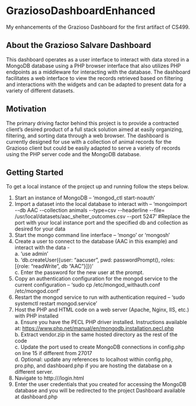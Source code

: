 # GraziosoDashboardEnhanced
My enhancements of the Grazioso Dashboard for the first artifact of CS499.

## About the Grazioso Salvare Dashboard
This dashboard operates as a user interface to interact with data stored in a MongoDB database using a PHP browser interface that also utilizes PHP endpoints as a middleware for interacting with the database. The dashboard facilitates a web interface to view the records retrieved based on filtering and interactions with the widgets and can be adapted to present data for a variety of different datasets.

## Motivation
The primary driving factor behind this project is to provide a contracted client’s desired product of a full stack solution aimed at easily organizing, filtering, and sorting data through a web browser. The dashboard is currently designed for use with a collection of animal records for the Grazioso client but could be easily adapted to serve a variety of records using the PHP server code and the MongoDB database.

## Getting Started
To get a local instance of the project up and running follow the steps below.

  1.	Start an instance of MongoDB – ‘mongod_ctl start-noauth’
  2.	Import a dataset into the local database to interact with – ‘mongoimport --db AAC --collection animals --type=csv --headerline --file= /usr/local/datasets/aac_shelter_outcomes.csv --port 5247’ #Replace the port with your local instance port and the specified db and collection as desired for your data
  3.	Start the mongo command line interface – ‘mongo’ or ‘mongosh’
  4.	Create a user to connect to the database (AAC in this example) and interact with the data - 
    <br>a.	‘use admin’
    <br>b.	‘db.createUser({user: “aacuser”, pwd: passwordPrompt(), roles: [{role: “readWrite”, db “AAC”}]})’
    <br>c.	Enter the password for the new user at the prompt.
  5.	Copy an authentication configuration for the mongod service to the current configuration – ‘sudo cp /etc/mongod_withauth.conf /etc/mongod.conf’
  6.	Restart the mongod service to run with authentication required – ‘sudo systemctl restart mongod.service’
  7.	Host the PHP and HTML code on a web server (Apache, Nginx, IIS, etc.) with PHP installed
    <br>a.	Ensure you have the PECL PHP driver installed. Instructions available at: https://www.php.net/manual/en/mongodb.installation.pecl.php
    <br>b.	Extract vendor.zip in the same hosted directory as the rest of the code
    <br>c.	Update the port used to create MongoDB connections in config.php on line 15 if different from 27017
    <br>d.	Optional: update any references to localhost within config.php, pro.php, and dashboard.php if you are hosting the database on a different server.
  8.	Navigate to http://<server>/login.html
  9.	Enter the user credentials that you created for accessing the MongoDB database and you will be redirected to the project Dashboard available at dashboard.php



